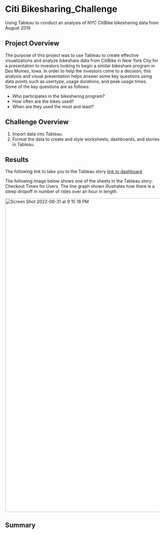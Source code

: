 # Citi Bikesharing_Challenge

Using Tableau to conduct an analysis of NYC CitiBike bikesharing data from August 2019

## Project Overview

The purpose of this project was to use Tableau to create effective visualizations and analyze bikeshare data from CitiBike in New York City for a presentation to investors looking to begin a similar bikeshare program in Des Moines, Iowa. In order to help the investors come to a decision, this analysis and visual presentation helps answer some key questions using data points such as usertype, usage durations, and peak usage times. Some of the key questions are as follows: 

-  Who participates in the bikesharing program?
-  How often are the bikes used?
-  When are they used the most and least? 


## Challenge Overview

1. Import data into Tableau.
2. Format the data to create and style worksheets, dashboards, and stories in Tableau. 


## Results

The following link to take you to the Tableau story [link to dashboard](https://public.tableau.com/app/profile/carlos2209/viz/CitiBikeAnalysis_16619957679780/CitiBikeAnalysis?publish=yes)



The following image below shows one of the sheets in the Tableau story: Checkout Times for Users. The line graph shown illustrates how there is a steep dropoff in number of rides over an hour in length. 





<img width="1021" alt="Screen Shot 2022-08-31 at 9 15 18 PM" src="https://user-images.githubusercontent.com/102444078/187830287-4192a60b-4f95-42b4-951b-9283430c8244.png">












## Summary


